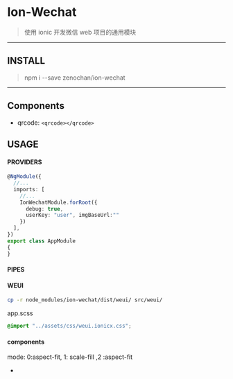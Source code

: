 # Ion-Wechat
> 使用 ionic 开发微信 web 项目的通用模块

------

## INSTALL
> npm i --save zenochan/ion-wechat
------

## Components
 
- qrcode: `<qrcode></qrcode>`

## USAGE

#### PROVIDERS
```ts
@NgModule({
  //...
  imports: [
    //...
    IonWechatModule.forRoot({
      debug: true,
      userKey: "user", imgBaseUrl:""
    })
  ],
})
export class AppModule
{
}
```

#### PIPES


#### WEUI
```bash
cp -r node_modules/ion-wechat/dist/weui/ src/weui/
```

app.scss
```scss
@import "../assets/css/weui.ionicx.css";
```


#### components
mode: 0:aspect-fit, 1: scale-fill ,2 :aspect-fit
- <smart-img url="imgUrl" mode="0(default)|1|2"/>


